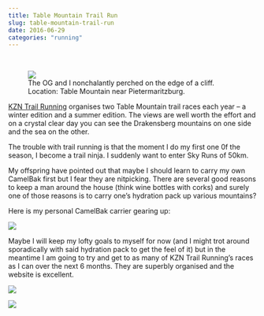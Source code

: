 ```yaml
---
title: Table Mountain Trail Run
slug: table-mountain-trail-run
date: 2016-06-29
categories: "running"
---
```


<p> </p>
<figure><img src="https://res.cloudinary.com/dy6grlu8z/image/upload/v1558841857/ve3sldsnpg4grjpnxwej.jpg"/><figcaption>The OG and I nonchalantly perched on the edge of a cliff. Location: Table Mountain near Pietermaritzburg.</figcaption></figure>
<p><a href="http://www.kzntrailrunning.co.za/">KZN Trail Running</a> organises two Table Mountain trail races each year – a winter edition and a summer edition. The views are well worth the effort and on a crystal clear day you can see the Drakensberg mountains on one side and the sea on the other.</p>
<p>The trouble with trail running is that the moment I do my first one 0f the season, I become a trail ninja. I suddenly want to enter Sky Runs of 50km.</p>
<p>My offspring have pointed out that maybe I should learn to carry my own CamelBak first but I fear they are nitpicking. There are several good reasons to keep a man around the house (think wine bottles with corks) and surely one of those reasons is to carry one’s hydration pack up various mountains?</p>
<p>Here is my personal CamelBak carrier gearing up:</p>
<p><img src="https://res.cloudinary.com/dy6grlu8z/image/upload/v1558841858/lw2a0v84ydck3wongkid.jpg"/></p>
<p>Maybe I will keep my lofty goals to myself for now (and I might trot around sporadically with said hydration pack to get the feel of it) but in the meantime I am going to try and get to as many of KZN Trail Running’s races as I can over the next 6 months. They are superbly organised and the website is excellent.</p>
<p><img src="https://res.cloudinary.com/dy6grlu8z/image/upload/v1558841859/uptmw5lbpbdabldabkpw.jpg"/></p>
<p><img src="https://res.cloudinary.com/dy6grlu8z/image/upload/v1558841860/thx2f69csjiy9rfppzje.jpg"/></p>
<p> </p>
<p> </p>







